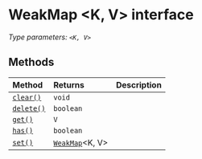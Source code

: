 # WeakMap <K, V> interface



_Type parameters: `<K, V>`_











## Methods

| Method	   |  Returns	| Description|
|:-------------|:-------|:-----------|
|[`clear()`](clear-weakmap.md)      | `void` |  |
|[`delete()`](delete-weakmap.md)      | `boolean` |  |
|[`get()`](get-weakmap.md)      | `V` |  |
|[`has()`](has-weakmap.md)      | `boolean` |  |
|[`set()`](set-weakmap.md)      | [`WeakMap`](../../es6-promise.api/interface/weakmap.md)<K, V> |  |





